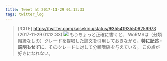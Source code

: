 ```yaml
---
title: Tweet at 2017-11-29 01:12:33
tags: twitter_log
---
```


> [!CITE] https://twitter.com/kaisekiriu/status/935541935506259973 (2017-11-29 01:12:33)
> ![](https://twitter.com/kaisekiriu/status/935541935506259973)
> もうちょっと正確に書くと、
> WoRMSは（分類階級なしの）クレードを提唱した論文を引用しておきながら、**特に記述・説明もせずに**、そのクレードに対して分類階級を与えている。
> この点が好きになれない。
